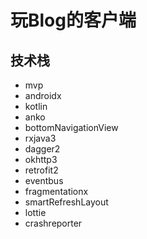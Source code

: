 # 玩Blog的客户端

## 技术栈

- mvp
- androidx
- kotlin
- anko
- bottomNavigationView
- rxjava3
- dagger2
- okhttp3
- retrofit2
- eventbus
- fragmentationx
- smartRefreshLayout
- lottie
- crashreporter
